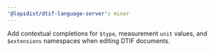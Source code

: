 ```yaml
---
'@lapidist/dtif-language-server': minor
---
```


Add contextual completions for `$type`, measurement `unit` values, and `$extensions` namespaces when editing DTIF documents.
